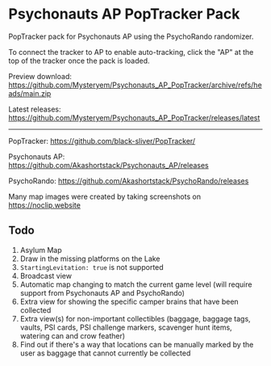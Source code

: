 # Psychonauts AP PopTracker Pack
PopTracker pack for Psychonauts AP using the PsychoRando randomizer.

To connect the tracker to AP to enable auto-tracking, click the "AP" at the top of the tracker once the pack is loaded.

Preview download: https://github.com/Mysteryem/Psychonauts_AP_PopTracker/archive/refs/heads/main.zip

Latest releases: https://github.com/Mysteryem/Psychonauts_AP_PopTracker/releases/latest

---

PopTracker: https://github.com/black-sliver/PopTracker/

Psychonauts AP: https://github.com/Akashortstack/Psychonauts_AP/releases

PsychoRando: https://github.com/Akashortstack/PsychoRando/releases

Many map images were created by taking screenshots on https://noclip.website

## Todo
1) Asylum Map
2) Draw in the missing platforms on the Lake
3) `StartingLevitation: true` is not supported
4) Broadcast view
5) Automatic map changing to match the current game level (will require support from Psychonauts AP and PsychoRando)
6) Extra view for showing the specific camper brains that have been collected
7) Extra view(s) for non-important collectibles (baggage, baggage tags, vaults, PSI cards, PSI challenge markers, scavenger hunt items, watering can and crow feather)
8) Find out if there's a way that locations can be manually marked by the user as baggage that cannot currently be collected 
